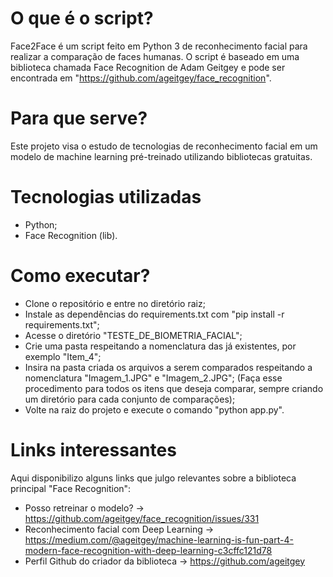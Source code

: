 # O que é o script?
Face2Face é um script feito em Python 3 de reconhecimento facial para realizar a comparação de faces humanas. 
O script é baseado em uma biblioteca chamada Face Recognition de Adam Geitgey e pode ser encontrada em "https://github.com/ageitgey/face_recognition".

# Para que serve?
Este projeto visa o estudo de tecnologias de reconhecimento facial em um modelo de machine learning pré-treinado utilizando bibliotecas gratuitas.

# Tecnologias utilizadas
* Python;
* Face Recognition (lib).

# Como executar?
* Clone o repositório e entre no diretório raiz;
* Instale as dependências do requirements.txt com "pip install -r requirements.txt";
* Acesse o diretório "TESTE_DE_BIOMETRIA_FACIAL";
* Crie uma pasta respeitando a nomenclatura das já existentes, por exemplo "Item_4";
* Insira na pasta criada os arquivos a serem comparados respeitando a nomenclatura "Imagem_1.JPG" e "Imagem_2.JPG"; (Faça esse procedimento para todos os itens que deseja comparar, sempre criando um diretório para cada conjunto de comparações);
* Volte na raiz do projeto e execute o comando "python app.py".

# Links interessantes
Aqui disponibilizo alguns links que julgo relevantes sobre a biblioteca principal "Face Recognition":
- Posso retreinar o modelo? -> https://github.com/ageitgey/face_recognition/issues/331
- Reconhecimento facial com Deep Learning -> https://medium.com/@ageitgey/machine-learning-is-fun-part-4-modern-face-recognition-with-deep-learning-c3cffc121d78
- Perfil Github do criador da biblioteca -> https://github.com/ageitgey